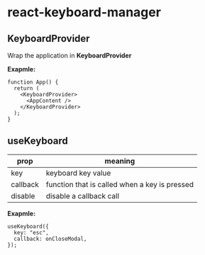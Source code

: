 # react-keyboard-manager

## KeyboardProvider

Wrap the application in **KeyboardProvider**

**Exapmle:**

```
function App() {
  return (
    <KeyboardProvider>
      <AppContent />
    </KeyboardProvider>
  );
}

```

## useKeyboard

| prop     | meaning                                       |
| -------- | --------------------------------------------- |
| key      | keyboard key value                            |
| callback | function that is called when a key is pressed |
| disable  | disable a callback call                       |

**Exapmle:**

```
useKeyboard({
  key: "esc",
  callback: onCloseModal,
});
```
